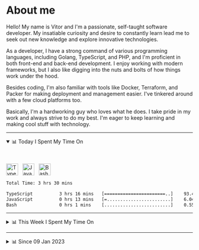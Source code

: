 # About me

Hello! My name is Vitor and I'm a passionate, self-taught software developer. My insatiable curiosity and desire to constantly learn lead me to seek out new knowledge and explore innovative technologies.

As a developer, I have a strong command of various programming languages, including Golang, TypeScript, and PHP, and I'm proficient in both front-end and back-end development. I enjoy working with modern frameworks, but I also like digging into the nuts and bolts of how things work under the hood.

Besides coding, I'm also familiar with tools like Docker, Terraform, and Packer for making deployment and management easier. I've tinkered around with a few cloud platforms too.

Basically, I'm a hardworking guy who loves what he does. I take pride in my work and always strive to do my best. I'm eager to keep learning and making cool stuff with technology.

---

<!-- ## 📊 Today I Spent My Time On -->

<details open>
<summary>📊 Today I Spent My Time On</summary>

&nbsp;

<!--DEVTIMER:TODAY:START-->
<img align="center" width="32px" src="https://cdn.simpleicons.org/typescript/3178C6" alt="TypeScript" />&nbsp;&nbsp;&nbsp;<img align="center" width="32px" src="https://cdn.simpleicons.org/javascript/F7DF1E" alt="JavaScript" />&nbsp;&nbsp;&nbsp;<img align="center" width="32px" src="https://cdn.simpleicons.org/gnubash/fff" alt="Bash" />&nbsp;&nbsp;&nbsp;

```txt
Total Time: 3 hrs 30 mins

TypeScript          3 hrs 16 mins   [=======================..]    93.40 %
JavaScript          0 hrs 13 mins   [=........................]    6.04 %
Bash                0 hrs 1 mins    [.........................]    0.55 %
```

<!--DEVTIMER:TODAY:END-->

</details>

---
<details>
<summary>📊 This Week I Spent My Time On</summary>

&nbsp;

<!--DEVTIMER:WEEK:START-->
<img align="center" width="32px" src="https://cdn.simpleicons.org/typescript/3178C6" alt="TypeScript" />&nbsp;&nbsp;&nbsp;<img align="center" width="32px" src="https://cdn.simpleicons.org/javascript/F7DF1E" alt="JavaScript" />&nbsp;&nbsp;&nbsp;<img align="center" width="32px" src="https://cdn.simpleicons.org/gnubash/fff" alt="Bash" />&nbsp;&nbsp;&nbsp;

```txt
Total Time: 5 hrs 43 mins

TypeScript          5 hrs 29 mins   [=======================..]    95.97 %
JavaScript          0 hrs 13 mins   [.........................]    3.68 %
Bash                0 hrs 1 mins    [.........................]    0.33 %
```

<!--DEVTIMER:WEEK:END-->
</details>

---


<details>
<summary>📊 Since 09 Jan 2023</summary>

&nbsp;

<!--DEVTIMER::START-->
<img align="center" width="32px" src="https://cdn.simpleicons.org/typescript/3178C6" alt="TypeScript" />&nbsp;&nbsp;&nbsp;<img align="center" width="32px" src="https://cdn.simpleicons.org/go/00ADD8" alt="Go" />&nbsp;&nbsp;&nbsp;<img align="center" width="32px" src="https://cdn.simpleicons.org/vuedotjs/4FC08D" alt="Vue" />&nbsp;&nbsp;&nbsp;<img align="center" width="32px" src="https://cdn.simpleicons.org/gnubash/fff" alt="Bash" />&nbsp;&nbsp;&nbsp;<img align="center" width="32px" src="https://cdn.simpleicons.org/javascript/F7DF1E" alt="JavaScript" />&nbsp;&nbsp;&nbsp;<img align="center" width="32px" src="https://cdn.simpleicons.org/yaml/fff" alt="YAML" />&nbsp;&nbsp;&nbsp;<img align="center" width="32px" src="https://cdn.simpleicons.org/carrd/fff" alt="JSON" />&nbsp;&nbsp;&nbsp;<img align="center" width="32px" src="https://cdn.simpleicons.org/markdown/fff" alt="Markdown" />&nbsp;&nbsp;&nbsp;<img align="center" width="32px" src="https://cdn.simpleicons.org/html5/E34F26" alt="HTML" />&nbsp;&nbsp;&nbsp;<img align="center" width="32px" src="https://cdn.simpleicons.org/css3/1572B6" alt="CSS" />&nbsp;&nbsp;&nbsp;<img align="center" width="32px" src="https://cdn.simpleicons.org/academia/fff" alt="Text" />&nbsp;&nbsp;&nbsp;

```txt
Total Time: 89 hrs 21 mins

TypeScript          50 hrs 40 mins  [==============...........]    56.71 %
Go                  10 hrs 3 mins   [==.......................]    11.24 %
Vue                 9 hrs 6 mins    [==.......................]    10.19 %
Bash                4 hrs 57 mins   [=........................]    5.54 %
JavaScript          4 hrs 5 mins    [=........................]    4.57 %
YAML                3 hrs 22 mins   [.........................]    3.76 %
SCSS                2 hrs 3 mins    [.........................]    2.29 %
JSON                1 hrs 26 mins   [.........................]    1.61 %
Markdown            0 hrs 59 mins   [.........................]    1.10 %
Docker              0 hrs 44 mins   [.........................]    0.82 %
SQL                 0 hrs 18 mins   [.........................]    0.34 %
HTML                0 hrs 16 mins   [.........................]    0.29 %
XML                 0 hrs 13 mins   [.........................]    0.23 %
CSS                 0 hrs 11 mins   [.........................]    0.21 %
Text                0 hrs 7 mins    [.........................]    0.12 %
```

<!--DEVTIMER::END-->

</details>
